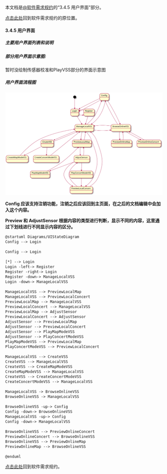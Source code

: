 本文档是[@软件需求规约](./软件需求规约.md)的“3.4.5 用户界面”部分。

[点击此处](./软件需求规约.md#345-用户界面)回到软件需求规约的原位置。

#### 3.4.5 用户界面

##### 主要用户界面列表和说明

##### 部分用户界面示意图:

暂时没绘制传感器校准和PlayVSS部分的界面示意图

##### 用户界面流程图

![UIDiagram](./Diagrams/UIStateDiagram.svg)

**Config 应该支持注销功能，注销之后应该回到主页面，在之后的文档编辑中会加入这个内容。**

**Preview 和 AdjustSensor 根据内容的类型进行判断，显示不同的内容，这里通过下划线进行不同显示内容的区分。**

```PlantUML
@startuml Diagrams/UIStateDiagram
Config --> Login

Config --> Login

[*] --> Login
Login -left-> Register
Register -right-> Login
Register -down-> ManageLocalVSS
Login -down-> ManageLocalVSS

ManageLocalVSS --> PreviewLocalMap
ManageLocalVSS --> PreviewLocalConcert
PreviewLocalMap --> ManageLocalVSS
PreviewLocalConcert --> ManageLocalVSS
PreviewLocalMap --> AdjustSensor
PreviewLocalConcert --> AdjustSensor
AdjustSensor --> PreviewLocalMap
AdjustSensor --> PreviewLocalConcert
AdjustSensor --> PlayMapModeVSS
AdjustSensor --> PlayConcertModeVSS
PlayMapModeVSS --> PreviewLocalMap
PlayConcertModeVSS --> PreviewLocalConcert

ManageLocalVSS --> CreateVSS
CreateVSS --> ManageLocalVSS
CreateVSS --> CreateMapModeVSS
CreateMapModeVSS --> ManageLocalVSS
CreateVSS --> CreateConcertModeVSS
CreateConcertModeVSS --> ManageLocalVSS

ManageLocalVSS -> BrowseOnlineVSS
BrowseOnlineVSS -> ManageLocalVSS

BrowseOnlineVSS -up-> Config
Config -down-> BrowseOnlineVSS
ManageLocalVSS -up-> Config
Config -down-> ManageLocalVSS

BrowseOnlineVSS --> PreviewOnlineConcert
PreviewOnlineConcert --> BrowseOnlineVSS
BrowseOnlineVSS --> PreviewOnlineMap
PreviewOnlineMap --> BrowseOnlineVSS

@enduml
```

[点击此处](./软件需求规约.md#345-用户界面)回到软件需求规约。
